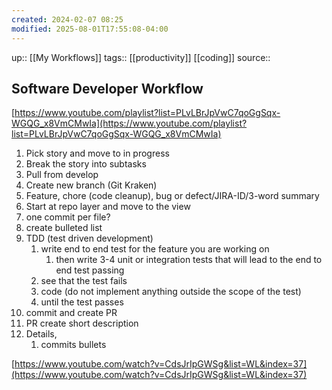 ```yaml
---
created: 2024-02-07 08:25
modified: 2025-08-01T17:55:08-04:00
---
```

up::  [[My Workflows]]
tags:: [[productivity]] [[coding]]
source::
## Software Developer Workflow

[https://www.youtube.com/playlist?list=PLvLBrJpVwC7qoGgSqx-WGQG_x8VmCMwIa](https://www.youtube.com/playlist?list=PLvLBrJpVwC7qoGgSqx-WGQG_x8VmCMwIa)

1. Pick story and move to in progress
2. Break the story into subtasks
3. Pull from develop
4. Create new branch (Git Kraken)
5. Feature, chore (code cleanup), bug or defect/JIRA-ID/3-word summary
6. Start at repo layer and move to the view
7. one commit per file?
8. create bulleted list
9. TDD (test driven development)
    1. write end to end test for the feature you are working on
        1. then write 3-4 unit or integration tests that will lead to the end to end test passing
    2. see that the test fails
    3. code (do not implement anything outside the scope of the test)
    4. until the test passes
10. commit and create PR
11. PR create short description
12. Details,
    1. commits bullets

[https://www.youtube.com/watch?v=CdsJrIpGWSg&list=WL&index=37](https://www.youtube.com/watch?v=CdsJrIpGWSg&list=WL&index=37)
